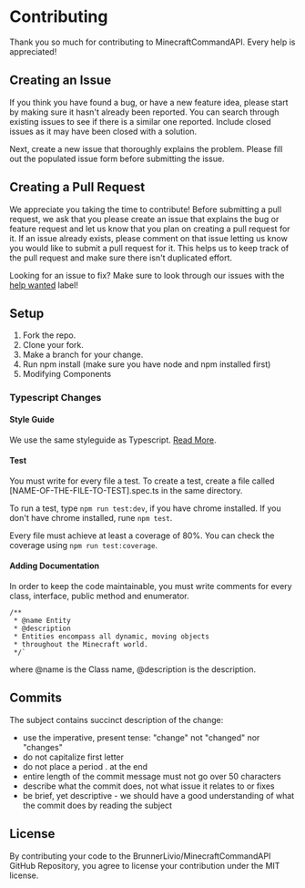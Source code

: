 # Contributing

Thank you so much for contributing to MinecraftCommandAPI. 
Every help is appreciated!

## Creating an Issue

If you think you have found a bug, or have a new feature idea, please start by making sure it hasn't already been reported. You can search through existing issues to see if there is a similar one reported. Include closed issues as it may have been closed with a solution.

Next, create a new issue that thoroughly explains the problem. Please fill out the populated issue form before submitting the issue.

## Creating a Pull Request

We appreciate you taking the time to contribute! Before submitting a pull request, we ask that you please create an issue that explains the bug or feature request and let us know that you plan on creating a pull request for it. If an issue already exists, please comment on that issue letting us know you would like to submit a pull request for it. This helps us to keep track of the pull request and make sure there isn't duplicated effort.

Looking for an issue to fix? Make sure to look through our issues with the [help wanted](https://github.com/BrunnerLivio/MinecraftCommandAPI/issues?q=is%3Aopen+is%3Aissue+label%3A%22help+wanted%22) label!

## Setup

1. Fork the repo.
1. Clone your fork.
1. Make a branch for your change.
1. Run npm install (make sure you have node and npm installed first)
1. Modifying Components

### Typescript Changes

#### Style Guide
We use the same styleguide as Typescript. [Read More](https://github.com/Microsoft/TypeScript/wiki/Coding-guidelines).

#### Test
You must write for every file a test. To create a test, create a file called [NAME-OF-THE-FILE-TO-TEST].spec.ts in the same
directory. 

To run a test, type `npm run test:dev`, if you have chrome installed.
If you don't have chrome installed, rune `npm test`.

Every file must achieve at least a coverage of 80%. You can check the
coverage using `npm run test:coverage`. 

#### Adding Documentation

In order to keep the code maintainable, you must write comments for every class, interface, public method and enumerator.
```
/**
 * @name Entity
 * @description
 * Entities encompass all dynamic, moving objects 
 * throughout the Minecraft world.
 */`
``` 
where @name is the Class name, @description is the description.

## Commits
The subject contains succinct description of the change:

- use the imperative, present tense: "change" not "changed" nor "changes"
- do not capitalize first letter
- do not place a period . at the end
- entire length of the commit message must not go over 50 characters
- describe what the commit does, not what issue it relates to or fixes
- be brief, yet descriptive - we should have a good understanding of what the commit does by reading the subject

## License

By contributing your code to the BrunnerLivio/MinecraftCommandAPI GitHub Repository, you agree to license your contribution under the MIT license.